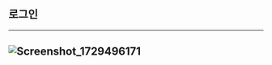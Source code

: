## 로그인
--------
## ![Screenshot_1729496171](https://github.com/user-attachments/assets/7cf9936e-9dbd-4088-9f22-94869acb94e6)
